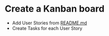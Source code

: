 # Create a Kanban board

* Add User Stories from [README.md](https://github.com/Thinkful-Ed/starter-restaurant-reservation)
* Create Tasks for each User Story
